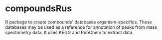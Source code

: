 # compoundsRus
R package to create compounds' databases organism-specifics. These databases may be used as a reference for annotation of peaks from mass spectometry data. It uses KEGG and PubChem to extract data.
